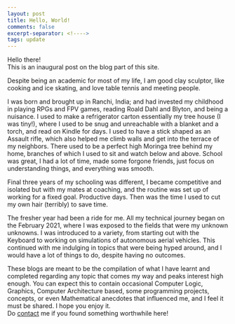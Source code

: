 ```yaml
---
layout: post
title: Hello, World!
comments: false
excerpt-separator: <!---->
tags: update
---
```


Hello there!  
This is an inaugural post on the blog part of this site.

<!---->

Despite being an academic for most of my life, I am good clay sculptor, like cooking and ice skating, and love table tennis and meeting people.

I was born and brought up in Ranchi, India; and had invested my childhood in playing RPGs and FPV games, reading Roald Dahl and Blyton, and being a nuisance. I used to make a refrigerator carton essentially my tree house (I was tiny!), where I used to be snug and unreachable with a blanket and a torch, and read on Kindle for days. I used to have a stick shaped as an Assault rifle, which also helped me climb walls and get into the terrace of my neighbors. There used to be a perfect high Moringa tree behind my home, branches of which I used to sit and watch below and above. School was great, I had a lot of time, made some forgone friends, just focus on understanding things, and everything was smooth.

Final three years of my schooling was different, I became competitive and isolated but with my mates at coaching, and the routine was set up of working for a fixed goal. Productive days. Then was the time I used to cut my own hair (terribly) to save time.

The fresher year had been a ride for me. All my technical journey began on the February 2021, where I was exposed to the fields that were my unknown unknowns. I was introduced to a variety, from starting out with the Keyboard to working on simulations of autonomous aerial vehicles. This continued with me indulging in topics that were being hyped around, and I would have a lot of things to do, despite having no outcomes.

These blogs are meant to be the compilation of what I have learnt and completed regarding any topic that comes my way and peaks interest high enough. You can expect this to contain occasional Computer Logic, Graphics, Computer Architecture based, some programming projects, concepts, or even Mathematical anecdotes that influenced me, and I feel it must be shared. I hope you enjoy it.  
Do [contact]({{site.baseurl}}/contact) me if you found something worthwhile here!
